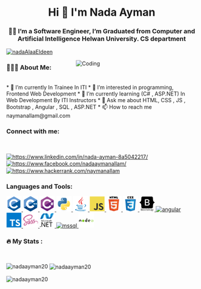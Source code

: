 <h1 align="center">Hi 👋 I'm Nada Ayman</h1>
<h3 align="center">👩‍🎓 I’m a Software Engineer, I’m Graduated from Computer and Artificial Intelligence Helwan University. CS department</h3>

<p align="left" dir="auto"> <a target="_blank" rel="noopener noreferrer nofollow" href="https://camo.githubusercontent.com/6c02ae606af504f7f8a1435c1bbeacd0020e44d1b1ec863d1bc89c4430934b8a/68747470733a2f2f6b6f6d617265762e636f6d2f67687076632f3f757365726e616d653d4e616461416c6161456c6465656e266c6162656c3d50726f66696c65253230766965777326636f6c6f723d306537356236267374796c653d666c6174"><img src="https://camo.githubusercontent.com/6c02ae606af504f7f8a1435c1bbeacd0020e44d1b1ec863d1bc89c4430934b8a/68747470733a2f2f6b6f6d617265762e636f6d2f67687076632f3f757365726e616d653d4e616461416c6161456c6465656e266c6162656c3d50726f66696c65253230766965777326636f6c6f723d306537356236267374796c653d666c6174" alt="nadaAlaaEldeen" data-canonical-src="https://komarev.com/ghpvc/?username=NadaAlaaEldeen&amp;label=Profile%20views&amp;color=0e75b6&amp;style=flat" style="max-width: 50%;"></a> </p>

<img align="right" alt="Coding" src="https://user-images.githubusercontent.com/104720889/224196163-2863c3e2-5959-4974-b66b-e5381e4904bf.gif" style="width: 320px; display: inline-block;" data-target="animated-image.originalImage">

<h3 align="left">👨🏻‍💻 About Me: </h3>
<br>
* 🔭 I’m currently In Trainee In ITI
* 👀 I’m interested in programming, Frontend Web Development 
* 🌱 I’m currently learning (C# , ASP.NET) In Web Development By ITI Instructors
* 💬 Ask me about HTML, CSS , JS , Bootstrap , Angular , SQL , ASP.NET
* 📫 How to reach me naymanallam@gmail.com

<h3 align="left">Connect with me:</h3>
<br>
<p align="left">
<a href="https://www.linkedin.com/in/nada-ayman-8a5042217/" target="blank"><img align="center" src="https://raw.githubusercontent.com/rahuldkjain/github-profile-readme-generator/master/src/images/icons/Social/linked-in-alt.svg" alt="https://www.linkedin.com/in/nada-ayman-8a5042217/" height="30" width="40" /></a>
<a href="https://www.facebook.com/nadaaymanallam/" target="blank"><img align="center" src="https://raw.githubusercontent.com/rahuldkjain/github-profile-readme-generator/master/src/images/icons/Social/facebook.svg" alt="https://www.facebook.com/nadaaymanallam/" height="30" width="40" /></a>
 <a href="https://www.hackerrank.com/naymanallam" target="blank"><img align="center" src="https://raw.githubusercontent.com/rahuldkjain/github-profile-readme-generator/master/src/images/icons/Social/hackerrank.svg" alt="https://www.hackerrank.com/naymanallam" height="30" width="40" /></a>
</p>

<h3 align="left">Languages and Tools:</h3>
<p align="left"> 

 <a href="https://www.cprogramming.com/" target="_blank" rel="noreferrer"> <img src="https://raw.githubusercontent.com/devicons/devicon/master/icons/c/c-original.svg" alt="c" width="40" height="40"/> </a> <a href="https://www.w3schools.com/cpp/" target="_blank" rel="noreferrer"> <img src="https://raw.githubusercontent.com/devicons/devicon/master/icons/cplusplus/cplusplus-original.svg" alt="cplusplus" width="40" height="40"/> </a>
<a href="https://www.w3schools.com/cs/" target="_blank" rel="noreferrer"> <img src="https://raw.githubusercontent.com/devicons/devicon/master/icons/csharp/csharp-original.svg" alt="csharp" width="40" height="40"/> </a> <a href="https://www.python.org" target="_blank" rel="noreferrer"> <img src="https://raw.githubusercontent.com/devicons/devicon/master/icons/python/python-original.svg" alt="python" width="40" height="40"/> </a> 
   <a href="https://www.java.com" target="_blank" rel="noreferrer"> <img src="https://raw.githubusercontent.com/devicons/devicon/master/icons/java/java-original.svg" alt="java" width="40" height="40"/> </a> <a href="https://developer.mozilla.org/en-US/docs/Web/JavaScript" target="_blank" rel="noreferrer"> <img src="https://raw.githubusercontent.com/devicons/devicon/master/icons/javascript/javascript-original.svg" alt="javascript" width="40" height="40"/> </a> 
   <a href="https://www.w3.org/html/" target="_blank" rel="noreferrer"> <img src="https://raw.githubusercontent.com/devicons/devicon/master/icons/html5/html5-original-wordmark.svg" alt="html5" width="40" height="40"/> </a> <a href="https://www.w3schools.com/css/" target="_blank" rel="noreferrer"> <img src="https://raw.githubusercontent.com/devicons/devicon/master/icons/css3/css3-original-wordmark.svg" alt="css3" width="40" height="40"/> </a> 
   <a href="https://getbootstrap.com" target="_blank" rel="noreferrer"> <img src="https://raw.githubusercontent.com/devicons/devicon/master/icons/bootstrap/bootstrap-plain-wordmark.svg" alt="bootstrap" width="40" height="40"/> </a> <a href="https://angular.io" target="_blank" rel="noreferrer"> <img src="https://angular.io/assets/images/logos/angular/angular.svg" alt="angular" width="40" height="40"/> </a><a href="https://www.typescriptlang.org/" target="_blank" rel="noreferrer"> <img src="https://raw.githubusercontent.com/devicons/devicon/master/icons/typescript/typescript-original.svg" alt="typescript" width="40" height="40"/> </a>  <a href="https://sass-lang.com" target="_blank" rel="noreferrer"> <img src="https://raw.githubusercontent.com/devicons/devicon/master/icons/sass/sass-original.svg" alt="sass" width="40" height="40"/> </a>  <a href="https://dotnet.microsoft.com/" target="_blank" rel="noreferrer"> <img src="https://raw.githubusercontent.com/devicons/devicon/master/icons/dot-net/dot-net-original-wordmark.svg" alt="dotnet" width="40" height="40"/> </a> 
 <a href="https://www.microsoft.com/en-us/sql-server" target="_blank" rel="noreferrer"> <img src="https://www.svgrepo.com/show/303229/microsoft-sql-server-logo.svg" alt="mssql" width="40" height="40"/> </a> <a href="https://nodejs.org" target="_blank" rel="noreferrer"> <img src="https://raw.githubusercontent.com/devicons/devicon/master/icons/nodejs/nodejs-original-wordmark.svg" alt="nodejs" width="40" height="40"/> </a> 


</p>
<h3 align="left">🔥 My Stats :</h3>
<br>
<p><img align="left" src="https://github-readme-stats.vercel.app/api/top-langs?username=nadaayman20&show_icons=true&locale=en&layout=compact" alt="nadaayman20" /></p>

<p>&nbsp;<img align="center" src="https://github-readme-stats.vercel.app/api?username=nadaayman20&show_icons=true&locale=en" alt="nadaayman20" /></p>

<p><img align="center" src="https://github-readme-streak-stats.herokuapp.com/?user=nadaayman20&" alt="nadaayman20" /></p>
